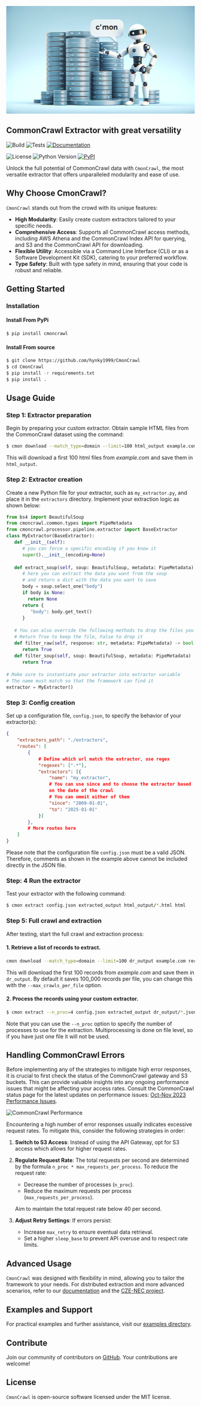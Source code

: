 ![CmonCrawl Banner](./banner.webp)


## CommonCrawl Extractor with great versatility
![Build](https://github.com/hynky1999/CmonCrawl/actions/workflows/release.yml/badge.svg)
![Tests](https://github.com/hynky1999/CmonCrawl/actions/workflows/test_and_types.yml/badge.svg)
[![Documentation](https://github.com/hynky1999/CmonCrawl/actions/workflows/sphinx_build.yml/badge.svg)](https://hynky1999.github.io/CmonCrawl/)

![License](https://img.shields.io/badge/license-MIT-green.svg)
![Python Version](https://img.shields.io/badge/python-3.11-blue.svg)
[![PyPI](https://img.shields.io/badge/pypi-package-blue.svg)](https://pypi.org/project/cmoncrawl/)

Unlock the full potential of CommonCrawl data with `CmonCrawl`, the most versatile extractor that offers unparalleled modularity and ease of use.

## Why Choose CmonCrawl?

`CmonCrawl` stands out from the crowd with its unique features:

- **High Modularity**: Easily create custom extractors tailored to your specific needs.
- **Comprehensive Access**: Supports all CommonCrawl access methods, including AWS Athena and the CommonCrawl Index API for querying, and S3 and the CommonCrawl API for downloading.
- **Flexible Utility**: Accessible via a Command Line Interface (CLI) or as a Software Development Kit (SDK), catering to your preferred workflow.
- **Type Safety**: Built with type safety in mind, ensuring that your code is robust and reliable.

## Getting Started

### Installation

#### Install From PyPi
```bash
$ pip install cmoncrawl
```
#### Install From source
```bash
$ git clone https://github.com/hynky1999/CmonCrawl
$ cd CmonCrawl
$ pip install -r requirements.txt
$ pip install .
```

## Usage Guide

### Step 1: Extractor preparation
Begin by preparing your custom extractor. Obtain sample HTML files from the CommonCrawl dataset using the command:

```bash
$ cmon download --match_type=domain --limit=100 html_output example.com html
```
This will download a first 100 html files from *example.com* and save them in `html_output`.


### Step 2: Extractor creation
Create a new Python file for your extractor, such as `my_extractor.py`, and place it in the `extractors` directory. Implement your extraction logic as shown below:

```python
from bs4 import BeautifulSoup
from cmoncrawl.common.types import PipeMetadata
from cmoncrawl.processor.pipeline.extractor import BaseExtractor
class MyExtractor(BaseExtractor):
   def __init__(self):
      # you can force a specific encoding if you know it
      super().__init__(encoding=None)

   def extract_soup(self, soup: BeautifulSoup, metadata: PipeMetadata):
      # here you can extract the data you want from the soup
      # and return a dict with the data you want to save
      body = soup.select_one("body")
      if body is None:
        return None
      return {
         "body": body.get_text()
      }

   # You can also override the following methods to drop the files you don't want to extracti
   # Return True to keep the file, False to drop it
   def filter_raw(self, response: str, metadata: PipeMetadata) -> bool:
      return True
   def filter_soup(self, soup: BeautifulSoup, metadata: PipeMetadata) -> bool:
      return True

# Make sure to instantiate your extractor into extractor variable
# The name must match so that the framework can find it
extractor = MyExtractor()
```

### Step 3: Config creation
Set up a configuration file, `config.json`, to specify the behavior of your extractor(s):
```json
{
    "extractors_path": "./extractors",
    "routes": [
        {
            # Define which url match the extractor, use regex
            "regexes": [".*"],
            "extractors": [{
                "name": "my_extractor",
                # You can use since and to choose the extractor based
                on the date of the crawl
                # You can ommit either of them
                "since": "2009-01-01",
                "to": "2025-01-01"
            }]
        },
        # More routes here
    ]
}
```
Please note that the configuration file `config.json` must be a valid JSON. Therefore, comments as shown in the example above cannot be included directly in the JSON file.


### Step: 4 Run the extractor
Test your extractor with the following command:

```bash
$ cmon extract config.json extracted_output html_output/*.html html
```

### Step 5: Full crawl and extraction
After testing, start the full crawl and extraction process:

#### 1. Retrieve a list of records to extract.

```bash
cmon download --match_type=domain --limit=100 dr_output example.com record
```

This will download the first 100 records from *example.com* and save them in `dr_output`. By default it saves 100_000 records per file, you can change this with the `--max_crawls_per_file` option.

#### 2. Process the records using your custom extractor.
```bash
$ cmon extract --n_proc=4 config.json extracted_output dr_output/*.jsonl record
```

Note that you can use the `--n_proc` option to specify the number of processes to use for the extraction. Multiprocessing is done on file level, so if you have just one file it will not be used.

## Handling CommonCrawl Errors

Before implementing any of the strategies to mitigate high error responses, it is crucial to first check the status of the CommonCrawl gateway and S3 buckets. This can provide valuable insights into any ongoing performance issues that might be affecting your access rates. Consult the CommonCrawl status page for the latest updates on performance issues: [Oct-Nov 2023 Performance Issues](https://commoncrawl.org/blog/oct-nov-2023-performance-issues).

![CommonCrawl Performance](https://assets-global.website-files.com/647b1c7a9990bad2048d3711/6554fda9c869f5af56e22cea_cf-week.png)

Encountering a high number of error responses usually indicates excessive request rates. To mitigate this, consider the following strategies in order:

1. **Switch to S3 Access**: Instead of using the API Gateway, opt for S3 access which allows for higher request rates.
2. **Regulate Request Rate**: The total requests per second are determined by the formula `n_proc * max_requests_per_process`. To reduce the request rate:
   - Decrease the number of processes (`n_proc`).
   - Reduce the maximum requests per process (`max_requests_per_process`).

   Aim to maintain the total request rate below 40 per second.
3. **Adjust Retry Settings**: If errors persist:
   - Increase `max_retry` to ensure eventual data retrieval.
   - Set a higher `sleep_base` to prevent API overuse and to respect rate limits.

## Advanced Usage

`CmonCrawl` was designed with flexibility in mind, allowing you to tailor the framework to your needs. For distributed extraction and more advanced scenarios, refer to our [documentation](https://hynky1999.github.io/CmonCrawl/) and the [CZE-NEC project](https://github.com/hynky1999/Czech-News-Classification-dataset).

## Examples and Support

For practical examples and further assistance, visit our [examples directory](https://github.com/hynky1999/CmonCrawl/tree/main/examples).

## Contribute

Join our community of contributors on [GitHub](https://github.com/hynky1999/CmonCrawl). Your contributions are welcome!

## License

`CmonCrawl` is open-source software licensed under the MIT license.
